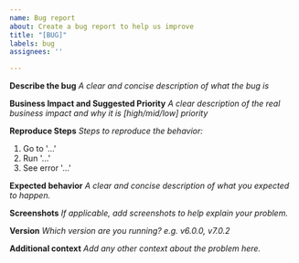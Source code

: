 ```yaml
---
name: Bug report
about: Create a bug report to help us improve
title: "[BUG]"
labels: bug
assignees: ''

---
```


**Describe the bug**
*A clear and concise description of what the bug is*

**Business Impact and Suggested Priority**
*A clear description of the real business impact and why it is [high/mid/low] priority*

**Reproduce Steps**
*Steps to reproduce the behavior:*

1. Go to '...'
2. Run '...'
4. See error '...'


**Expected behavior**
*A clear and concise description of what you expected to happen.*

**Screenshots**
*If applicable, add screenshots to help explain your problem.*

**Version**
*Which version are you running? e.g. v6.0.0, v7.0.2*

**Additional context**
*Add any other context about the problem here.*
